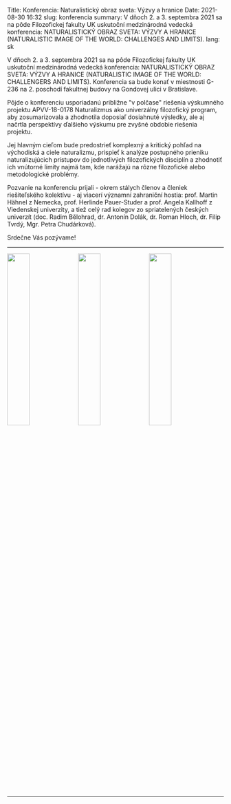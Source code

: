 Title: Konferencia: Naturalistický obraz sveta: Výzvy a hranice
Date: 2021-08-30 16:32
slug: konferencia
summary: V dňoch 2. a 3. septembra 2021 sa na pôde Filozofickej fakulty UK uskutoční medzinárodná vedecká konferencia: NATURALISTICKÝ OBRAZ SVETA: VÝZVY A HRANICE (NATURALISTIC IMAGE OF THE WORLD: CHALLENGES AND LIMITS).
lang: sk

V dňoch 2. a 3. septembra 2021 sa na pôde Filozofickej fakulty UK uskutoční medzinárodná vedecká konferencia: NATURALISTICKÝ OBRAZ SVETA: VÝZVY A HRANICE (NATURALISTIC IMAGE OF THE WORLD: CHALLENGERS AND LIMITS). Konferencia sa bude konať v miestnosti G-236 na 2. poschodí fakultnej budovy na Gondovej ulici v Bratislave.

Pôjde o konferenciu usporiadanú približne "v polčase" riešenia výskumného projektu APVV-18-0178 Naturalizmus ako univerzálny filozofický program, aby zosumarizovala a zhodnotila doposiaľ dosiahnuté výsledky, ale aj načrtla perspektívy ďalšieho výskumu pre zvyšné obdobie riešenia projektu.

Jej hlavným cieľom bude predostrieť komplexný a kritický pohľad na východiská a ciele naturalizmu, prispieť k analýze postupného prieniku naturalizujúcich prístupov do jednotlivých filozofických disciplín a zhodnotiť ich vnútorné limity najmä tam, kde narážajú na rôzne filozofické alebo metodologické problémy.

Pozvanie na konferenciu prijali - okrem stálych členov a členiek riešiteľského kolektívu - aj viacerí významní zahraniční hostia: prof. Martin Hähnel z Nemecka, prof. Herlinde Pauer-Studer a prof. Angela Kallhoff z Viedenskej univerzity, a tiež celý rad kolegov zo spriatelených českých univerzít (doc. Radim Bělohrad, dr. Antonín Dolák, dr. Roman Hloch, dr. Filip Tvrdý, Mgr. Petra Chudárková).

Srdečne Vás pozývame!

***

<!-- ![Konferencia Naufip]({static}/images/naturalism_conference_title.png) -->

<img style="width:32%;" src="{static}/images/conference_poster.svg">
<img style="width:32%;" src="{static}/images/conference_program_thur.svg">
<img style="width:32%;" src="{static}/images/conference_program_fri.svg">

***

